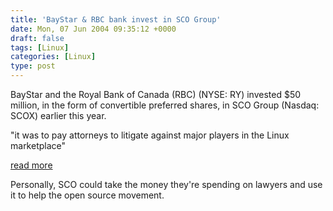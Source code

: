 ```yaml
---
title: 'BayStar & RBC bank invest in SCO Group'
date: Mon, 07 Jun 2004 09:35:12 +0000
draft: false
tags: [Linux]
categories: [Linux]
type: post
---
```


BayStar and the Royal Bank of Canada (RBC) (NYSE: RY) invested $50 million, in the form of convertible preferred shares, in SCO Group (Nasdaq: SCOX) earlier this year.

"it was to pay attorneys to litigate against major players in the Linux marketplace"

[read more](http://www.fool.com/news/mft/2004/mft04060313.htm?source=eptyholnk303100&logvisit=y&npu=y&bounce=y&bounce2=y)

Personally, SCO could take the money they're spending on lawyers and use it to help the open source movement.